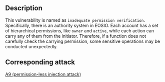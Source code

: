 ## Description

This vulnerability is named as `inadequate permission verification`. Specifically, there is an authority system in EOSIO. Each account has a set of hierarchical permissions, like `owner` and `active`, while each action can carry any of them from the initiator. Therefore, if a function does not carefully check the carrying permission, some sensitive operations may be conducted unexpectedly.

## Corresponding attack

[A9 (permission-less injection attack)](../attacks/a9.md)